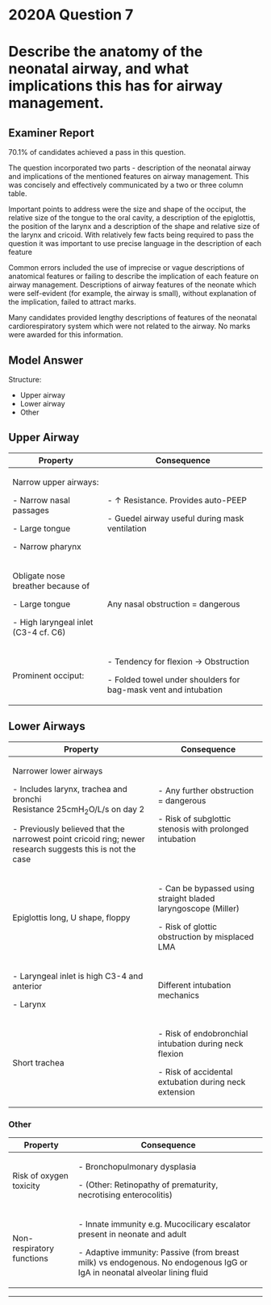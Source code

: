 <div class = "saq"> 

# 2020A Question 7
# Describe the anatomy of the neonatal airway, and what implications this has for airway management.


## Examiner Report
70.1% of candidates achieved a pass in this question.


The question incorporated two parts - description of the neonatal airway and implications of the mentioned features on airway management. This was concisely and effectively communicated by a two or three column table.


Important points to address were the size and shape of the occiput, the relative size of the tongue to the oral cavity, a description of the epiglottis, the position of the larynx and a description of the shape and relative size of the larynx and cricoid. With relatively few facts being required to pass the question it was important to use precise language in the description of each feature


Common errors included the use of imprecise or vague descriptions of anatomical features or failing to describe the implication of each feature on airway management. Descriptions of airway features of the neonate which were self-evident (for example, the airway is small), without explanation of the implication, failed to attract marks.


Many candidates provided lengthy descriptions of features of the neonatal cardiorespiratory system which were not related to the airway. No marks were awarded for this information.

## Model Answer
Structure:

- Upper airway
- Lower airway
- Other

## Upper Airway

|Property|Consequence|
|--|--|
|<p>Narrow upper airways:</p><p>- Narrow nasal passages</p><p>- Large tongue</p><p>- Narrow pharynx</p>|<p></p><p>- ↑ Resistance. Provides auto-PEEP</p><p>- Guedel airway useful during mask ventilation</p>|
|<p>Obligate nose breather because of</p><p>- Large tongue</p><p>- High laryngeal inlet (C3-4 cf. C6)</p>| Any nasal obstruction = dangerous|
|Prominent occiput:|<p>- Tendency for flexion → Obstruction</p><p>- Folded towel under shoulders for bag-mask vent and intubation</p>|


## Lower Airways

|Property|Consequence|
|--|--|
|<p>Narrower lower airways</p><p>- Includes larynx, trachea and bronchi<br>  Resistance 25cmH<sub>2</sub>O/L/s on day 2</p><p>- Previously believed that the narrowest point cricoid ring; newer research suggests this is not the case</p>|<p></p><p>- Any further obstruction = dangerous</p><p>- Risk of subglottic stenosis with prolonged intubation</p>|
| Epiglottis long, U shape, floppy|<p>- Can be bypassed using straight bladed laryngoscope (Miller)</p><p>- Risk of glottic obstruction by misplaced LMA</p>|
|<p>- Laryngeal inlet is high C3-4 and anterior</p><p>- Larynx </p>| Different intubation mechanics|
| Short trachea|<p>- Risk of endobronchial intubation during neck flexion</p><p>- Risk of accidental extubation during neck extension</p>|


### Other

|Property|Consequence|
|--|--|
|Risk of oxygen toxicity|<p>- Bronchopulmonary dysplasia</p><p>- (Other: Retinopathy of prematurity, necrotising enterocolitis)</p>|
|Non-respiratory functions|<p>- Innate immunity e.g. Mucocilicary escalator present in neonate and adult</p><p>- Adaptive immunity: Passive (from breast milk) vs endogenous. No endogenous IgG or IgA in neonatal alveolar lining fluid</p>|




--- 

 </div>